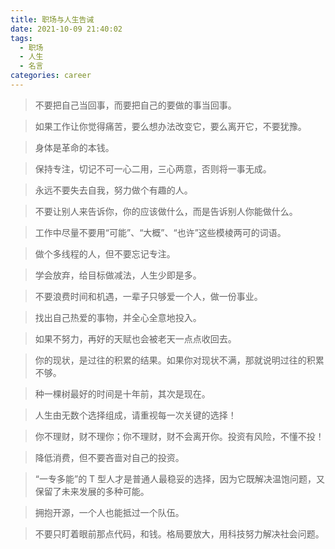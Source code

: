 ```yaml
---
title: 职场与人生告诫
date: 2021-10-09 21:40:02
tags:
  - 职场
  - 人生
  - 名言
categories: career
---
```


> 不要把自己当回事，而要把自己的要做的事当回事。


> 如果工作让你觉得痛苦，要么想办法改变它，要么离开它，不要犹豫。


> 身体是革命的本钱。


> 保持专注，切记不可一心二用，三心两意，否则将一事无成。


> 永远不要失去自我，努力做个有趣的人。


> 不要让别人来告诉你，你的应该做什么，而是告诉别人你能做什么。


> 工作中尽量不要用“可能”、“大概”、“也许”这些模棱两可的词语。


> 做个多线程的人，但不要忘记专注。


> 学会放弃，给目标做减法，人生少即是多。


> 不要浪费时间和机遇，一辈子只够爱一个人，做一份事业。


> 找出自己热爱的事物，并全心全意地投入。


> 如果不努力，再好的天赋也会被老天一点点收回去。


> 你的现状，是过往的积累的结果。如果你对现状不满，那就说明过往的积累不够。


> 种一棵树最好的时间是十年前，其次是现在。


> 人生由无数个选择组成，请重视每一次关键的选择！


> 你不理财，财不理你；你不理财，财不会离开你。投资有风险，不懂不投！


> 降低消费，但不要吝啬对自己的投资。


> “一专多能”的 T 型人才是普通人最稳妥的选择，因为它既解决温饱问题，又保留了未来发展的多种可能。


> 拥抱开源，一个人也能抵过一个队伍。


> 不要只盯着眼前那点代码，和钱。格局要放大，用科技努力解决社会问题。

